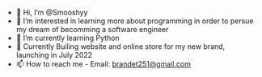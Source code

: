 - 👋 Hi, I’m @Smooshyy
- 👀 I’m interested in learning more about programming in order to persue my dream of becomming a software engineer
- 🌱 I’m currently learning Python
- 🔨 Currently Builing website and online store for my new brand, launching in July 2022
- 📫 How to reach me - Email: brandet251@gmail.com
